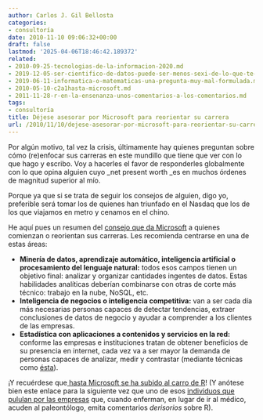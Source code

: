 ```yaml
---
author: Carlos J. Gil Bellosta
categories:
- consultoría
date: 2010-11-10 09:06:32+00:00
draft: false
lastmod: '2025-04-06T18:46:42.189372'
related:
- 2010-09-25-tecnologias-de-la-informacion-2020.md
- 2019-12-05-ser-cientifico-de-datos-puede-ser-menos-sexi-de-lo-que-te-han-contado.md
- 2019-06-11-informatica-o-matematicas-una-pregunta-muy-mal-formulada.md
- 2010-05-10-c2a1hasta-microsoft.md
- 2011-11-28-r-en-la-ensenanza-unos-comentarios-a-los-comentarios.md
tags:
- consultoría
title: Déjese asesorar por Microsoft para reorientar su carrera
url: /2010/11/10/dejese-asesorar-por-microsoft-para-reorientar-su-carrera/
---
```


Por algún motivo, tal vez la crisis, últimamente hay quienes preguntan sobre cómo (re)enfocar sus carreras en este mundillo que tiene que ver con lo que hago y escribo. Voy a hacerles el favor de responderles globalmente con lo que opina alguien cuyo _net present worth _es en muchos órdenes de magnitud superior al mío.

Porque ya que si se trata de seguir los consejos de alguien, digo yo, preferible será tomar los de quienes han triunfado en el Nasdaq que los de los que viajamos en metro y cenamos en el chino.

He aquí pues un resumen del [consejo que da Microsoft](http://jobsblog.com/blog/top-three-new-tech-majors/) a quienes comienzan o reorientan sus carreras. Les recomienda centrarse en una de estas áreas:

* **Minería de datos, aprendizaje automático, inteligencia artificial o procesamiento del lenguaje natural:** todos esos campos tienen un objetivo final: analizar y organizar cantidades ingentes de datos. Estas habilidades analíticas deberían combinarse con otras de corte más técnico: trabajo en la nube, NoSQL, etc.
* **Inteligencia de negocios o inteligencia competitiva:** van a ser cada día más necesarias personas capaces de detectar tendencias, extraer conclusiones de datos de negocio y ayudar a comprender a los clientes de las empresas.
* **Estadística con aplicaciones a contenidos y servicios en la red:** conforme las empresas e instituciones tratan de obtener beneficios de su presencia en internet, cada vez va a ser mayor la demanda de personas capaces de analizar, medir y contrastar (mediante técnicas como [ésta](http://en.wikipedia.org/wiki/A/B_testing)).

¡Y recuérdese que[ hasta Microsoft se ha subido al carro de R](http://www.datanalytics.com/2010/05/10/¡hasta-microsoft/)! (Y anótese bien este enlace para la siguiente vez que uno de esos [individuos que pululan por las empresas](http://www.datanalytics.com/2010/11/08/una-revision-neoliberal-del-principio-de-peter/) que, cuando enferman, en lugar de ir al médico, acuden al paleontólogo, emita comentarios _derisorios_ sobre R).